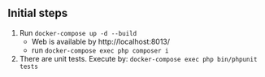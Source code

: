 ## Initial steps

1. Run `docker-compose up -d --build`
    - Web is available by http://localhost:8013/
    - run `docker-compose exec php composer i`
2. There are unit tests. Execute by: `docker-compose exec php bin/phpunit tests`